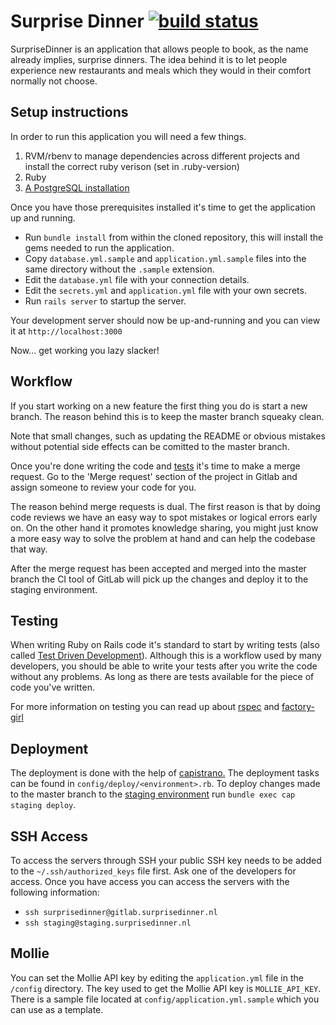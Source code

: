 # Surprise Dinner [![build status](https://gitlab.surprisedinner.nl/ruben/SurpriseDinner/badges/develop/build.svg)](https://gitlab.surprisedinner.nl/ruben/SurpriseDinner/commits/develop)
SurpriseDinner is an application that allows people to book, as the name already implies, surprise dinners. The idea behind it is to let people experience new restaurants and meals which they would in their comfort normally not choose.

## Setup instructions
In order to run this application you will need a few things.
1) RVM/rbenv to manage dependencies across different projects and install the correct ruby verison (set in .ruby-version)
2) Ruby
3) [A PostgreSQL installation](https://www.postgresql.org/download/)

Once you have those prerequisites installed it's time to get the application up and running.
* Run `bundle install` from within the cloned repository, this will install the gems needed to run the application.
* Copy `database.yml.sample` and `application.yml.sample` files into the same directory without the `.sample` extension.
* Edit the `database.yml` file with your connection details.
* Edit the `secrets.yml` and `application.yml` file with your own secrets.
* Run `rails server` to startup the server.

Your development server should now be up-and-running and you can view it at `http://localhost:3000`

Now... get working you lazy slacker!

## Workflow
If you start working on a new feature the first thing you do is start a new branch. The reason behind this is to keep the master branch squeaky clean.

Note that small changes, such as updating the README or obvious mistakes without potential side effects can be comitted to the master branch.

Once you're done writing the code and [tests](#testing) it's time to make a merge request. Go to the 'Merge request' section of the project in Gitlab and assign someone to review your code for you.

The reason behind merge requests is dual. The first reason is that by doing code reviews we have an easy way to spot mistakes or logical errors early on. On the other hand it promotes knowledge sharing, you might just know a more easy way to solve the problem at hand and can help the codebase that way.

After the merge request has been accepted and merged into the master branch the CI tool of GitLab will pick up the changes and deploy it to the staging environment.

## Testing<a name='testing'></a>
When writing Ruby on Rails code it's standard to start by writing tests (also called [Test Driven Development](https://en.wikipedia.org/wiki/Test-driven_development)). 
Although this is a workflow used by many developers, you should be able to write your tests after you write the code without any problems. 
As long as there are tests available for the piece of code you've written.

For more information on testing you can read up about [rspec](http://rspec.info/) and [factory-girl](https://github.com/thoughtbot/factory_girl)

## Deployment
The deployment is done with the help of [capistrano.](http://capistranorb.com/) The deployment tasks can be found in `config/deploy/<environment>.rb`.
To deploy changes made to the master branch to the [staging environment](https://staging.surprisedinner.nl) run `bundle exec cap staging deploy`.

## SSH Access
To access the servers through SSH your public SSH key needs to be added to the `~/.ssh/authorized_keys` file first. Ask one of the developers for access.
Once you have access you can access the servers with the following information:
* `ssh surprisedinner@gitlab.surprisedinner.nl`
* `ssh staging@staging.surprisedinner.nl`


## Mollie
You can set the Mollie API key by editing the `application.yml` file in the `/config` directory. The key used to get the Mollie API key is `MOLLIE_API_KEY`. There is a sample file located at `config/application.yml.sample` which you can use as a template.